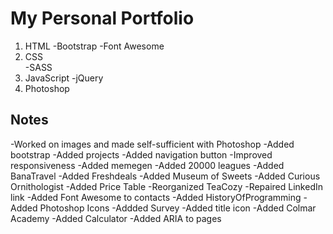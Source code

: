 # My Personal Portfolio

1. HTML
   -Bootstrap
   -Font Awesome
2. CSS  
   -SASS
3. JavaScript
   -jQuery
4. Photoshop

## Notes

-Worked on images and made self-sufficient with Photoshop
-Added bootstrap
-Added projects
-Added navigation button
-Improved responsiveness
-Added memegen
-Added 20000 leagues
-Added BanaTravel
-Added Freshdeals
-Added Museum of Sweets
-Added Curious Ornithologist
-Added Price Table
-Reorganized TeaCozy
-Repaired LinkedIn link
-Added Font Awesome to contacts
-Added HistoryOfProgramming
-Added Photoshop Icons
-Addded Survey
-Added title icon
-Added Colmar Academy
-Added Calculator
-Added ARIA to pages
